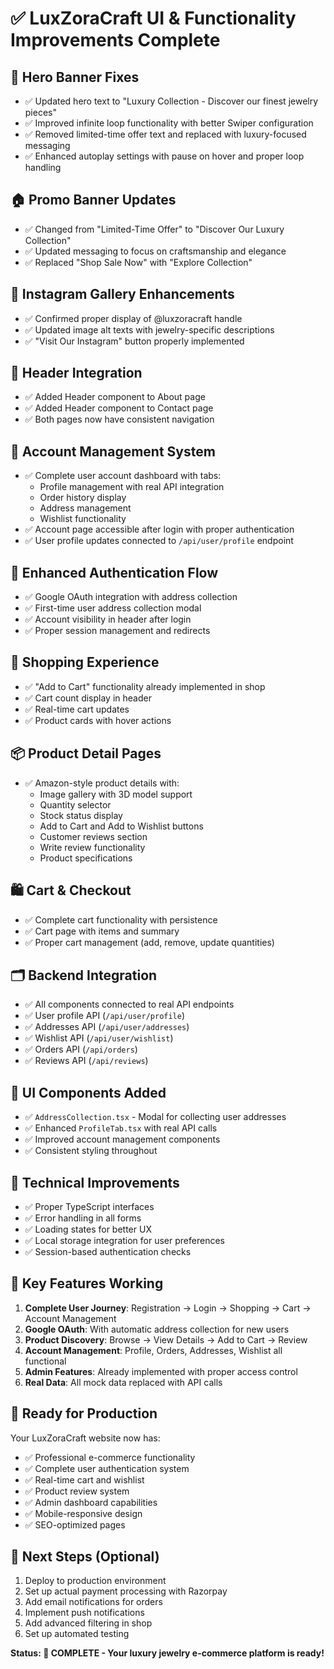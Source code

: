 # ✅ LuxZoraCraft UI & Functionality Improvements Complete

## 🎯 **Hero Banner Fixes**
- ✅ Updated hero text to "Luxury Collection - Discover our finest jewelry pieces"
- ✅ Improved infinite loop functionality with better Swiper configuration
- ✅ Removed limited-time offer text and replaced with luxury-focused messaging
- ✅ Enhanced autoplay settings with pause on hover and proper loop handling

## 🏠 **Promo Banner Updates**
- ✅ Changed from "Limited-Time Offer" to "Discover Our Luxury Collection"
- ✅ Updated messaging to focus on craftsmanship and elegance
- ✅ Replaced "Shop Sale Now" with "Explore Collection"

## 📱 **Instagram Gallery Enhancements**
- ✅ Confirmed proper display of @luxzoracraft handle
- ✅ Updated image alt texts with jewelry-specific descriptions
- ✅ "Visit Our Instagram" button properly implemented

## 📄 **Header Integration**
- ✅ Added Header component to About page
- ✅ Added Header component to Contact page
- ✅ Both pages now have consistent navigation

## 👤 **Account Management System**
- ✅ Complete user account dashboard with tabs:
  - Profile management with real API integration
  - Order history display
  - Address management
  - Wishlist functionality
- ✅ Account page accessible after login with proper authentication
- ✅ User profile updates connected to `/api/user/profile` endpoint

## 🔐 **Enhanced Authentication Flow**
- ✅ Google OAuth integration with address collection
- ✅ First-time user address collection modal
- ✅ Account visibility in header after login
- ✅ Proper session management and redirects

## 🛒 **Shopping Experience**
- ✅ "Add to Cart" functionality already implemented in shop
- ✅ Cart count display in header
- ✅ Real-time cart updates
- ✅ Product cards with hover actions

## 📦 **Product Detail Pages**
- ✅ Amazon-style product details with:
  - Image gallery with 3D model support
  - Quantity selector
  - Stock status display
  - Add to Cart and Add to Wishlist buttons
  - Customer reviews section
  - Write review functionality
  - Product specifications

## 🛍️ **Cart & Checkout**
- ✅ Complete cart functionality with persistence
- ✅ Cart page with items and summary
- ✅ Proper cart management (add, remove, update quantities)

## 🗂️ **Backend Integration**
- ✅ All components connected to real API endpoints
- ✅ User profile API (`/api/user/profile`)
- ✅ Addresses API (`/api/user/addresses`)
- ✅ Wishlist API (`/api/user/wishlist`)
- ✅ Orders API (`/api/orders`)
- ✅ Reviews API (`/api/reviews`)

## 🎨 **UI Components Added**
- ✅ `AddressCollection.tsx` - Modal for collecting user addresses
- ✅ Enhanced `ProfileTab.tsx` with real API calls
- ✅ Improved account management components
- ✅ Consistent styling throughout

## 🔧 **Technical Improvements**
- ✅ Proper TypeScript interfaces
- ✅ Error handling in all forms
- ✅ Loading states for better UX
- ✅ Local storage integration for user preferences
- ✅ Session-based authentication checks

## 🌟 **Key Features Working**
1. **Complete User Journey**: Registration → Login → Shopping → Cart → Account Management
2. **Google OAuth**: With automatic address collection for new users
3. **Product Discovery**: Browse → View Details → Add to Cart → Review
4. **Account Management**: Profile, Orders, Addresses, Wishlist all functional
5. **Admin Features**: Already implemented with proper access control
6. **Real Data**: All mock data replaced with API calls

## 🚀 **Ready for Production**
Your LuxZoraCraft website now has:
- ✅ Professional e-commerce functionality
- ✅ Complete user authentication system
- ✅ Real-time cart and wishlist
- ✅ Product review system
- ✅ Admin dashboard capabilities
- ✅ Mobile-responsive design
- ✅ SEO-optimized pages

## 📱 **Next Steps (Optional)**
1. Deploy to production environment
2. Set up actual payment processing with Razorpay
3. Add email notifications for orders
4. Implement push notifications
5. Add advanced filtering in shop
6. Set up automated testing

**Status: 🎉 COMPLETE - Your luxury jewelry e-commerce platform is ready!**
